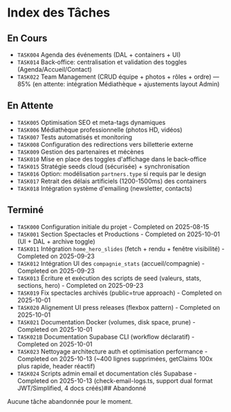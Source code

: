# Index des Tâches

## En Cours

- `TASK004` Agenda des événements (DAL + containers + UI)
- `TASK014` Back‑office: centralisation et validation des toggles (Agenda/Accueil/Contact)
- `TASK022` Team Management (CRUD équipe + photos + rôles + ordre) — 85% (en attente: intégration Médiathèque + ajustements layout Admin)

## En Attente

- `TASK005` Optimisation SEO et meta-tags dynamiques
- `TASK006` Médiathèque professionnelle (photos HD, vidéos)
- `TASK007` Tests automatisés et monitoring
- `TASK008` Configuration des redirections vers billetterie externe
- `TASK009` Gestion des partenaires et mécènes
- `TASK010` Mise en place des toggles d'affichage dans le back-office
- `TASK015` Stratégie seeds cloud (sécurisée) + synchronisation
- `TASK016` Option: modélisation `partners.type` si requis par le design
- `TASK017` Retrait des délais artificiels (1200-1500ms) des containers
- `TASK018` Intégration système d'emailing (newsletter, contacts)

## Terminé

- `TASK000` Configuration initiale du projet - Completed on 2025-08-15
- `TASK001` Section Spectacles et Productions - Completed on 2025-10-01 (UI + DAL + archive toggle)
- `TASK011` Intégration `home_hero_slides` (fetch + rendu + fenêtre visibilité) - Completed on 2025-09-23
- `TASK012` Intégration UI des `compagnie_stats` (accueil/compagnie) - Completed on 2025-09-23
- `TASK013` Écriture et exécution des scripts de seed (valeurs, stats, sections, hero) - Completed on 2025-09-23
- `TASK019` Fix spectacles archivés (public=true approach) - Completed on 2025-10-01
- `TASK020` Alignement UI press releases (flexbox pattern) - Completed on 2025-10-01
- `TASK021` Documentation Docker (volumes, disk space, prune) - Completed on 2025-10-01
- `TASK021B` Documentation Supabase CLI (workflow déclaratif) - Completed on 2025-10-01
- `TASK023` Nettoyage architecture auth et optimisation performance - Completed on 2025-10-13 (~400 lignes supprimées, getClaims 100x plus rapide, header réactif)
- `TASK024` Scripts admin email et documentation clés Supabase - Completed on 2025-10-13 (check-email-logs.ts, support dual format JWT/Simplified, 4 docs créés)## Abandonné

Aucune tâche abandonnée pour le moment.
